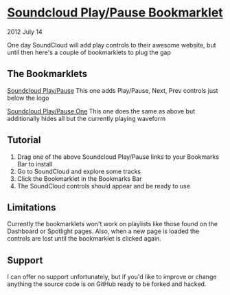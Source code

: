 <?php include_once $_SERVER['DOCUMENT_ROOT'].'/-/mis/index.php'; ?>
<!DOCTYPE>
<html>
<head>
    <title>Soundcloud Play/Pause Bookmarklet</title>
    <link rel="Stylesheet" type="text/css" href="../../styles/simple.css" />
</head>

<body>

<h1><a href="../">Soundcloud Play/Pause Bookmarklet</a></h1>
<p>2012 July 14</p>
<p>One day SoundCloud will add play controls to their awesome website, but until then here's a couple of bookmarklets to plug the gap</p>
<h2>The Bookmarklets</h2>
<p><a href="javascript:(function(){var script=document.createElement('script');script.type='text/javascript';script.async=true;script.src='http://www.dave-smith.info/soundcloud-playpause-bookmarklet/1/soundcloud-playpause-bookmarklet.src.js';var s=document.getElementsByTagName('head')[0];s.parentNode.insertBefore(script, s.parentNode.firstChild);})();">Soundcloud Play/Pause</a> This one adds Play/Pause, Next, Prev controls just below the logo</p>
<p><a href="javascript:(function(){var script=document.createElement('script');script.type='text/javascript';script.async=true;script.src='http://www.dave-smith.info/soundcloud-playpause-bookmarklet/1/soundcloud-playpause-one-bookmarklet.src.js';var s=document.getElementsByTagName('head')[0];s.parentNode.insertBefore(script, s.parentNode.firstChild);})();">Soundcloud Play/Pause One</a> This one does the same as above but additionally hides all but the currently playing waveform</p>
<h2>Tutorial</h2>
<ol>
	<li>Drag one of the above Soundcloud Play/Pause links to your Bookmarks Bar to install</li>
	<li>Go to SoundCloud and explore some tracks</li>
	<li>Click the Bookmarklet in the Bookmarks Bar</li>
	<li>The SoundCloud controls should appear and be ready to use</li>
</ol>
<h2>Limitations</h2>
<p>Currently the bookmarklets won't work on playlists like those found on the Dashboard or Spotlight pages. Also, when a new page is loaded the controls are lost until the bookmarklet is clicked again.</p>
<h2>Support</h2>
<p>I can offer no support unfortunately, but if you'd like to improve or change anything the source code is on GitHub ready to be forked and hacked.</p>
</body>
</html>
